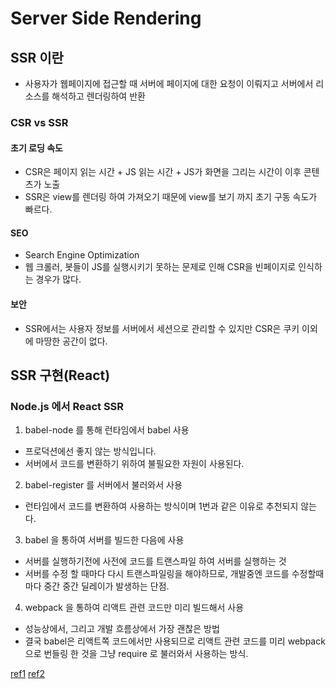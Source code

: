 # Server Side Rendering

## SSR 이란

- 사용자가 웹페이지에 접근할 때 서버에 페이지에 대한 요청이 이뤄지고 서버에서 리소스를 해석하고 렌더링하여 반환

### CSR vs SSR

#### 초기 로딩 속도

- CSR은 페이지 읽는 시간 + JS 읽는 시간 + JS가 화면을 그리는 시간이 이후 콘텐츠가 노출
- SSR은 view를 렌더링 하여 가져오기 때문에 view를 보기 까지 초기 구동 속도가 빠르다.

#### SEO

- Search Engine Optimization
- 웹 크롤러, 봇들이 JS를 실행시키기 못하는 문제로 인해 CSR을 빈페이지로 인식하는 경우가 많다.

#### 보안

- SSR에서는 사용자 정보를 서버에서 세션으로 관리할 수 있지만 CSR은 쿠키 이외에 마땅한 공간이 없다.

## SSR 구현(React)

### Node.js 에서 React SSR

1. babel-node 를 통해 런타임에서 babel 사용
- 프로덕션에선 좋지 않는 방식입니다. 
- 서버에서 코드를 변환하기 위하여 불필요한 자원이 사용된다.

2. babel-register 를 서버에서 불러와서 사용
- 런타임에서 코드를 변환하여 사용하는 방식이며 1번과 같은 이유로 추천되지 않는다.

3. babel 을 통하여 서버를 빌드한 다음에 사용
- 서버를 실행하기전에 사전에 코드를 트랜스파일 하여 서버를 실행하는 것
- 서버를 수정 할 때마다 다시 트랜스파일링을 해야하므로, 개발중엔 코드를 수정할때마다 중간 중간 딜레이가 발생하는 단점.

4. webpack 을 통하여 리액트 관련 코드만 미리 빌드해서 사용
- 성능상에서, 그리고 개발 흐름상에서 가장 괜찮은 방법
- 결국 babel은 리액트쪽 코드에서만 사용되므로 리액트 관련 코드를 미리 webpack 으로 번들링 한 것을 그냥 require 로 불러와서 사용하는 방식.

[ref1](https://brownbears.tistory.com/411)
[ref2](https://velopert.com/3425)